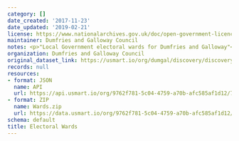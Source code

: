 ```yaml
---
category: []
date_created: '2017-11-23'
date_updated: '2019-02-21'
license: https://www.nationalarchives.gov.uk/doc/open-government-licence/version/3/
maintainer: Dumfries and Galloway Council
notes: <p>"Local Government electoral wards for Dumfries and Galloway"</p>
organization: Dumfries and Galloway Council
original_dataset_link: https://usmart.io/org/dumgal/discovery/discovery-view-detail/98341983-3962-4f12-881b-0b8966c5e120
records: null
resources:
- format: JSON
  name: API
  url: https://api.usmart.io/org/9762f781-5c04-4759-a70b-afc585af1d12/7e3ad6b8-7968-49f3-9db8-5e72a0db03ff/1/urql
- format: ZIP
  name: Wards.zip
  url: https://data.usmart.io/org/9762f781-5c04-4759-a70b-afc585af1d12/resource?resourceGUID=48fd5bc3-38e6-4312-b8d3-a0f7062058af
schema: default
title: Electoral Wards
---
```

